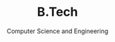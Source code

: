 ---
layout: default
title: B.Tech 
subtitle: Computer Science and Engineering
duration: 2015-present
percentage: 79.90%
school: GLA University, Mathura UP
category: education
---